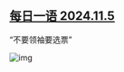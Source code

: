 <!--1730825858000-->
[每日一语 2024.11.5](https://chinadigitaltimes.net/chinese/712858.html)
------

<p>“不要领袖要选票”</p><p><img decoding="async" src="https://chinadigitaltimes.net/chinese/files/2024/11/2024.11.5.png" alt="img"></p><div class="addtoany_share_save_container addtoany_content addtoany_content_bottom"><div class="a2a_kit a2a_kit_size_32 addtoany_list" data-a2a-url="https://chinadigitaltimes.net/chinese/712858.html" data-a2a-title="每日一语 2024.11.5"><a class="a2a_button_facebook" href="https://www.addtoany.com/add_to/facebook?linkurl=https%3A%2F%2Fchinadigitaltimes.net%2Fchinese%2F712858.html&amp;linkname=%E6%AF%8F%E6%97%A5%E4%B8%80%E8%AF%AD%202024.11.5" title="Facebook" rel="nofollow noopener" target="_blank"></a><a class="a2a_button_twitter" href="https://www.addtoany.com/add_to/twitter?linkurl=https%3A%2F%2Fchinadigitaltimes.net%2Fchinese%2F712858.html&amp;linkname=%E6%AF%8F%E6%97%A5%E4%B8%80%E8%AF%AD%202024.11.5" title="Twitter" rel="nofollow noopener" target="_blank"></a><a class="a2a_button_telegram" href="https://www.addtoany.com/add_to/telegram?linkurl=https%3A%2F%2Fchinadigitaltimes.net%2Fchinese%2F712858.html&amp;linkname=%E6%AF%8F%E6%97%A5%E4%B8%80%E8%AF%AD%202024.11.5" title="Telegram" rel="nofollow noopener" target="_blank"></a><a class="a2a_button_reddit" href="https://www.addtoany.com/add_to/reddit?linkurl=https%3A%2F%2Fchinadigitaltimes.net%2Fchinese%2F712858.html&amp;linkname=%E6%AF%8F%E6%97%A5%E4%B8%80%E8%AF%AD%202024.11.5" title="Reddit" rel="nofollow noopener" target="_blank"></a><a class="a2a_button_whatsapp" href="https://www.addtoany.com/add_to/whatsapp?linkurl=https%3A%2F%2Fchinadigitaltimes.net%2Fchinese%2F712858.html&amp;linkname=%E6%AF%8F%E6%97%A5%E4%B8%80%E8%AF%AD%202024.11.5" title="WhatsApp" rel="nofollow noopener" target="_blank"></a><a class="a2a_button_email" href="https://www.addtoany.com/add_to/email?linkurl=https%3A%2F%2Fchinadigitaltimes.net%2Fchinese%2F712858.html&amp;linkname=%E6%AF%8F%E6%97%A5%E4%B8%80%E8%AF%AD%202024.11.5" title="Email" rel="nofollow noopener" target="_blank"></a><a class="a2a_button_copy_link" href="https://www.addtoany.com/add_to/copy_link?linkurl=https%3A%2F%2Fchinadigitaltimes.net%2Fchinese%2F712858.html&amp;linkname=%E6%AF%8F%E6%97%A5%E4%B8%80%E8%AF%AD%202024.11.5" title="Copy Link" rel="nofollow noopener" target="_blank"></a><a class="a2a_dd addtoany_share_save addtoany_share" href="https://www.addtoany.com/share"></a></div></div>
